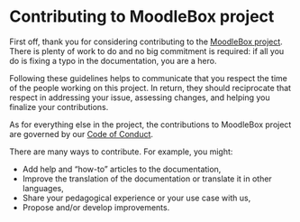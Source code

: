 # Contributing to MoodleBox project

First off, thank you for considering contributing to the [MoodleBox project](https://github.com/martignoni/moodlebox). There is plenty of work to do and no big commitment is required: if all you do is fixing a typo in the documentation, you are a hero.

Following these guidelines helps to communicate that you respect the time of the people working on this project. In return, they should reciprocate that respect in addressing your issue, assessing changes, and helping you finalize your contributions.

As for everything else in the project, the contributions to MoodleBox project are governed by our [Code of Conduct](https://github.com/martignoni/moodlebox/blob/master/CODE_OF_CONDUCT.md).

There are many ways to contribute. For example, you might:
- Add help and “how-to” articles to the documentation,
- Improve the translation of the documentation or translate it in other languages,
- Share your pedagogical experience or your use case with us,
- Propose and/or develop improvements.
